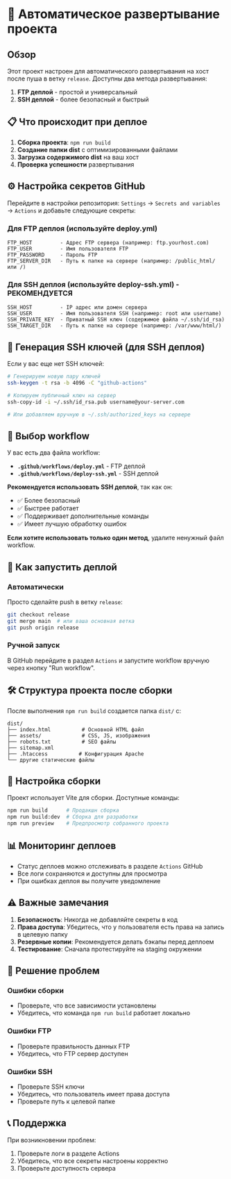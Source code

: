 # 🚀 Автоматическое развертывание проекта

## Обзор

Этот проект настроен для автоматического развертывания на хост после пуша в ветку `release`. Доступны два метода развертывания:

1. **FTP деплой** - простой и универсальный
2. **SSH деплой** - более безопасный и быстрый

## 📋 Что происходит при деплое

1. **Сборка проекта**: `npm run build`
2. **Создание папки dist** с оптимизированными файлами
3. **Загрузка содержимого dist** на ваш хост
4. **Проверка успешности** развертывания

## ⚙️ Настройка секретов GitHub

Перейдите в настройки репозитория: `Settings` → `Secrets and variables` → `Actions` и добавьте следующие секреты:

### Для FTP деплоя (используйте deploy.yml)

```
FTP_HOST         - Адрес FTP сервера (например: ftp.yourhost.com)
FTP_USER         - Имя пользователя FTP
FTP_PASSWORD     - Пароль FTP
FTP_SERVER_DIR   - Путь к папке на сервере (например: /public_html/ или /)
```

### Для SSH деплоя (используйте deploy-ssh.yml) - РЕКОМЕНДУЕТСЯ

```
SSH_HOST         - IP адрес или домен сервера
SSH_USER         - Имя пользователя SSH (например: root или username)
SSH_PRIVATE_KEY  - Приватный SSH ключ (содержимое файла ~/.ssh/id_rsa)
SSH_TARGET_DIR   - Путь к папке на сервере (например: /var/www/html/)
```

## 🔑 Генерация SSH ключей (для SSH деплоя)

Если у вас еще нет SSH ключей:

```bash
# Генерируем новую пару ключей
ssh-keygen -t rsa -b 4096 -C "github-actions"

# Копируем публичный ключ на сервер
ssh-copy-id -i ~/.ssh/id_rsa.pub username@your-server.com

# Или добавляем вручную в ~/.ssh/authorized_keys на сервере
```

## 📁 Выбор workflow

У вас есть два файла workflow:

- **`.github/workflows/deploy.yml`** - FTP деплой
- **`.github/workflows/deploy-ssh.yml`** - SSH деплой

**Рекомендуется использовать SSH деплой**, так как он:
- ✅ Более безопасный
- ✅ Быстрее работает
- ✅ Поддерживает дополнительные команды
- ✅ Имеет лучшую обработку ошибок

**Если хотите использовать только один метод**, удалите ненужный файл workflow.

## 🎯 Как запустить деплой

### Автоматически
Просто сделайте push в ветку `release`:

```bash
git checkout release
git merge main  # или ваша основная ветка
git push origin release
```

### Ручной запуск
В GitHub перейдите в раздел `Actions` и запустите workflow вручную через кнопку "Run workflow".

## 🛠 Структура проекта после сборки

После выполнения `npm run build` создается папка `dist/` с:

```
dist/
├── index.html          # Основной HTML файл
├── assets/             # CSS, JS, изображения
├── robots.txt          # SEO файлы
├── sitemap.xml
├── .htaccess          # Конфигурация Apache
└── другие статические файлы
```

## 🔧 Настройка сборки

Проект использует Vite для сборки. Доступные команды:

```bash
npm run build      # Продакшн сборка
npm run build:dev  # Сборка для разработки
npm run preview    # Предпросмотр собранного проекта
```

## 📊 Мониторинг деплоев

- Статус деплоев можно отслеживать в разделе `Actions` GitHub
- Все логи сохраняются и доступны для просмотра
- При ошибках деплоя вы получите уведомление

## ⚠️ Важные замечания

1. **Безопасность**: Никогда не добавляйте секреты в код
2. **Права доступа**: Убедитесь, что у пользователя есть права на запись в целевую папку
3. **Резервные копии**: Рекомендуется делать бэкапы перед деплоем
4. **Тестирование**: Сначала протестируйте на staging окружении

## 🐛 Решение проблем

### Ошибки сборки
- Проверьте, что все зависимости установлены
- Убедитесь, что команда `npm run build` работает локально

### Ошибки FTP
- Проверьте правильность данных FTP
- Убедитесь, что FTP сервер доступен

### Ошибки SSH
- Проверьте SSH ключи
- Убедитесь, что пользователь имеет права доступа
- Проверьте путь к целевой папке

## 📞 Поддержка

При возникновении проблем:
1. Проверьте логи в разделе Actions
2. Убедитесь, что все секреты настроены корректно
3. Проверьте доступность сервера 